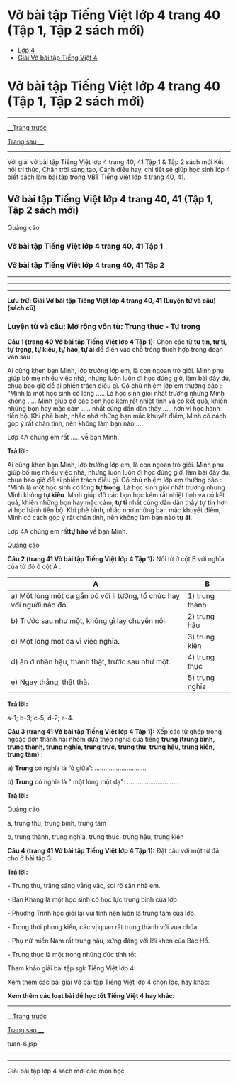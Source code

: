 # Vở bài tập Tiếng Việt lớp 4 trang 40 (Tập 1, Tập 2 sách mới)

  * [Lớp 4](https://vietjack.com/series/lop-4.jsp)
  * [Giải Vở bài tập Tiếng Việt 4](https://vietjack.com/giai-vo-bai-tap-tieng-viet-4/index.jsp)



# Vở bài tập Tiếng Việt lớp 4 trang 40 (Tập 1, Tập 2 sách mới)

* * *

[__Trang trước](https://vietjack.com/giai-vo-bai-tap-tieng-viet-4/tuan-6.jsp)

[Trang sau __](https://vietjack.com/giai-vo-bai-tap-tieng-viet-4/tuan-6.jsp)

* * *

Với giải vở bài tập Tiếng Việt lớp 4 trang 40, 41 Tập 1 & Tập 2 sách mới Kết nối tri thức, Chân trời sáng tạo, Cánh diều hay, chi tiết sẽ giúp học sinh lớp 4 biết cách làm bài tập trong VBT Tiếng Việt lớp 4 trang 40, 41.

## Vở bài tập Tiếng Việt lớp 4 trang 40, 41 (Tập 1, Tập 2 sách mới)

Quảng cáo

### **Vở bài tập Tiếng Việt lớp 4 trang 40, 41 Tập 1**

### **Vở bài tập Tiếng Việt lớp 4 trang 40, 41 Tập 2**

* * *

* * *

* * *

**Lưu trữ: Giải Vở bài tập Tiếng Việt lớp 4 trang 40, 41 (Luyện từ và câu) (sách cũ)**

### **Luyện từ và câu: Mở rộng vốn từ: Trung thực - Tự trọng**

**Câu 1 (trang 40 Vở bài tập Tiếng Việt lớp 4 Tập 1):** Chọn các từ **tự tin, tự ti, tự trọng, tự kiêu, tự hào, tự ái** để điền vào chỗ trống thích hợp trong đoạn văn sau :

Ai cũng khen bạn Minh, lớp trưởng lớp em, là con ngoan trò giỏi. Minh phụ giúp bố mẹ nhiều việc nhà, nhưng luôn luôn đi học đúng giờ, làm bài đầy đủ, chưa bao giờ để ai phiền trách điều gì. Cô chủ nhiệm lớp em thường bảo : “Minh là một học sinh có lòng ..... Là học sinh giỏi nhất trường nhưng Minh không ..... Minh giúp đỡ các bọn học kém rất nhiệt tình và có kết quả, khiến những bọn hay mặc cảm ..... nhất cũng dần dần thấy ..... hơn vì học hành tiến bộ. Khi phê bình, nhắc nhở những bạn mắc khuyết điểm, Minh có cách góp ý rất chân tình, nên không làm bạn nào .....

Lớp 4A chúng em rất ..... về bạn Minh.

**Trả lời:**

Ai cũng khen bạn Minh, lớp trưởng lớp em, là con ngoan trò giỏi. Minh phụ giúp bố mẹ nhiều việc nhà, nhưng luôn luôn đi học đúng giờ, làm bài đầy đủ, chưa bao giờ để ai phiền trách điều gì. Cô chủ nhiệm lớp em thường bảo : “Minh là một học sinh có lòng **tự trọng**. Là học sinh giỏi nhất trường nhưng Minh không **tự kiêu**. Minh giúp đỡ các bọn học kém rất nhiệt tình và có kết quả, khiến những bọn hay mặc cảm, **tự ti** nhất cũng dần dần thấy **tự tin** hơn vì học hành tiến bộ. Khi phê bình, nhắc nhở những bạn mắc khuyết điểm, Minh có cách góp ý rất chân tình, nên không làm bạn nào **tự ái**. 

Lớp 4A chúng em rất**tự hào** về bạn Minh.

Quảng cáo

**Câu 2 (trang 41 Vở bài tập Tiếng Việt lớp 4 Tập 1):** Nối từ ở cột B với nghĩa của từ đó ở cột A :

**A** |  **B**  
---|---  
a) Một lòng một dạ gắn bó với lí tưởng, tổ chức hay với người nào đó.|  1) trung thành  
b) Trước sau như một, không gì lay chuyển nổi.|  2) trung hậu  
c) Một lòng một dạ vì việc nghĩa. | 3) trung kiên  
d) ăn ở nhân hậu, thành thật, trước sau như một.|  4) trung thực  
e) Ngay thẳng, thật thà.|  5) trung nghĩa  
  
**Trả lời:**

a-1; b-3; c-5; d-2; e-4. 

**Câu 3 (trang 41 Vở bài tập Tiếng Việt lớp 4 Tập 1):** Xếp các từ ghép trong ngoặc đơn thành hai nhóm dựa theo nghĩa của tiếng **trung (trung bình, trung thành, trung nghĩa, trung trực, trung thu, trung hậu, trung kiên, trung tâm)** :

a) **Trung** có nghĩa là “ở giữa”: .............................

b) **Trung** có nghĩa là " một lòng một dạ": .............................

**Trả lời:**

Quảng cáo

a, trung thu, trung bình, trung tâm 

b, trung thành, trung nghĩa, trung thực, trung hậu, trung kiên 

**Câu 4 (trang 41 Vở bài tập Tiếng Việt lớp 4 Tập 1):** Đặt câu với một từ đã cho ở bài tập 3:

**Trả lời:**

\- Trung thu, trăng sáng vằng vặc, soi rõ sân nhà em.

\- Bạn Khang là một học sinh có học lực trung bình của lớp.

\- Phương Trinh học giỏi lại vui tính nên luôn là trung tâm của lớp.

\- Trong thời phong kiến, các vị quan rất trung thành với vua chúa.

\- Phụ nữ miền Nam rất trung hậu, xứng đáng với lời khen của Bác Hồ.

\- Trung thực là một trong những đức tính tốt.

Tham khảo giải bài tập sgk Tiếng Việt lớp 4:

Xem thêm các bài giải Vở bài tập Tiếng Việt lớp 4 chọn lọc, hay khác:

**Xem thêm các loạt bài để học tốt Tiếng Việt 4 hay khác:**

* * *

[__Trang trước](https://vietjack.com/giai-vo-bai-tap-tieng-viet-4/tuan-6.jsp)

[Trang sau __](https://vietjack.com/giai-vo-bai-tap-tieng-viet-4/tuan-6.jsp)

tuan-6.jsp

* * *

* * *

Giải bài tập lớp 4 sách mới các môn học
